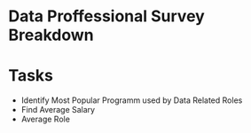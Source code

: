 # Data Proffessional Survey Breakdown

# Tasks
- Identify Most Popular Programm used by Data Related Roles
- Find Average Salary
- Average Role

